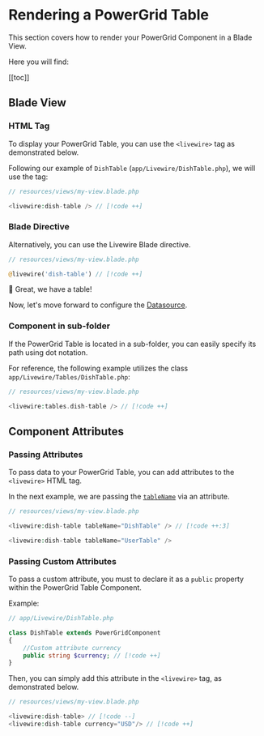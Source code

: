 # Rendering a PowerGrid Table

This section covers how to render your PowerGrid Component in a Blade View.

Here you will find:

[[toc]]

## Blade View

### HTML Tag

To display your PowerGrid Table, you can use the `<livewire>` tag as demonstrated below.

Following our example of `DishTable` (`app/Livewire/DishTable.php`), we will use the tag:

```php
// resources/views/my-view.blade.php

<livewire:dish-table /> // [!code ++]
```

### Blade Directive

Alternatively, you can use the Livewire Blade directive.

```php
// resources/views/my-view.blade.php

@livewire('dish-table') // [!code ++]
```

<div class="success custom-block">
  <p class="custom-block-title">🎉 Great, we have a table!</p>
  <p>Now, let's move forward to configure the <a href="/table-component/data-source.html">Datasource</a>.</p>
</div>

### Component in sub-folder

If the PowerGrid Table is located in a sub-folder, you can easily specify its path using dot notation.

For reference, the following example utilizes the class `app/Livewire/Tables/DishTable.php`:

```php
// resources/views/my-view.blade.php

<livewire:tables.dish-table /> // [!code ++]
```

## Component Attributes

### Passing Attributes

To pass data to your PowerGrid Table, you can add attributes to the `<livewire>` HTML tag.

In the next example, we are passing the [`tableName`](/table-component/component-configuration.html#table-name) via an attribute.

```php
// resources/views/my-view.blade.php

<livewire:dish-table tableName="DishTable" /> // [!code ++:3]

<livewire:dish-table tableName="UserTable" />
```

### Passing Custom Attributes

To pass a custom attribute, you must to declare it as a `public` property within the PowerGrid Table Component.

Example:

```php
// app/Livewire/DishTable.php

class DishTable extends PowerGridComponent
{
    //Custom attribute currency
    public string $currency; // [!code ++]
}
```

Then, you can simply add this attribute in the `<livewire>` tag, as demonstrated below.

```php
// resources/views/my-view.blade.php

<livewire:dish-table> // [!code --]
<livewire:dish-table currency="USD"/> // [!code ++]
```

